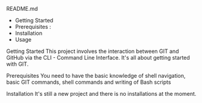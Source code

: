README.md

- Getting Started
- Prerequisites : 
- Installation
- Usage

Getting Started
This project involves the interaction between GIT and GitHub via the CLI - Command Line Interface. It's all about getting started with GIT.

Prerequisites
You need to have the basic knowledge of shell navigation, basic GIT commands, shell commands and writing of Bash scripts

Installation
It's still a new project and there is no installations at the moment.
